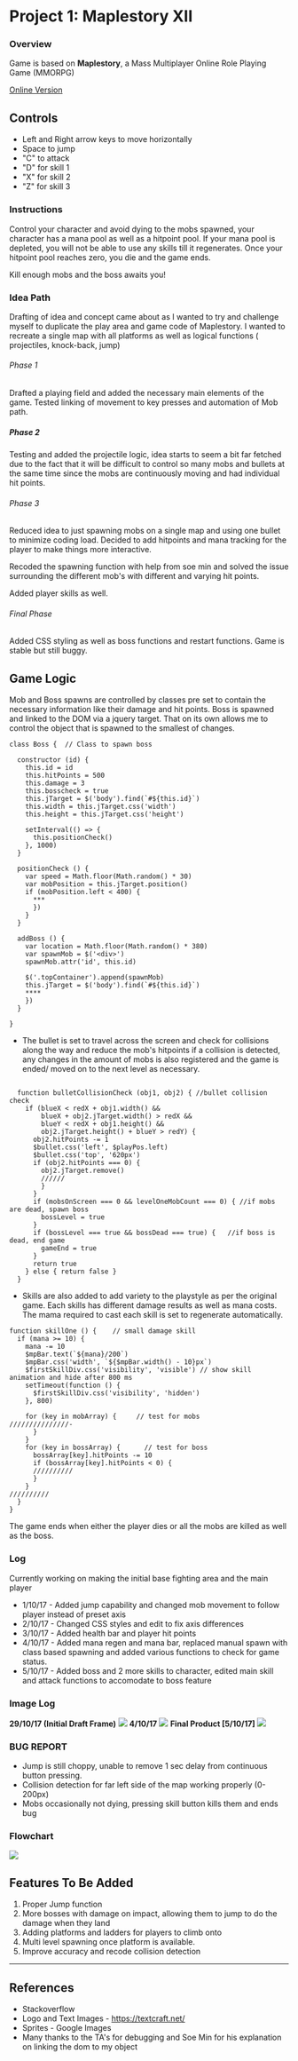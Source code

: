# Project 1: Maplestory XII
### Overview

Game is based on **Maplestory**, a Mass Multiplayer Online Role Playing Game (MMORPG)

[Online Version](https://josephpung.github.io/project-1/)
## Controls
- Left and Right arrow keys to move horizontally
- Space to jump
- "C" to attack
- "D" for skill 1
- "X" for skill 2
- "Z" for skill 3

### Instructions

Control your character and avoid dying to the mobs spawned, your character has a mana pool as well as a hitpoint pool. If your mana pool is depleted, you will not be able to use any skills till it regenerates. Once your hitpoint pool reaches zero, you die and the game ends.

Kill enough mobs and the boss awaits you!


### Idea Path
Drafting of idea and concept came about as I wanted to try and challenge myself to duplicate the play area and game code of Maplestory. I wanted to recreate a single map with all platforms as well as logical functions ( projectiles, knock-back, jump)

###### Phase 1
Drafted a playing field and added the necessary main elements of the game. Tested linking of movement to key presses and automation of Mob path.

##### Phase 2
Testing and added the projectile logic, idea starts to seem a bit far fetched due to the fact that it will be difficult to control so many mobs and bullets at the same time since the mobs are continuously moving and had individual hit points.

###### Phase 3
Reduced idea to just spawning mobs on a single map and using one bullet to minimize coding load. Decided to add hitpoints and mana tracking for the player to make things more interactive.

Recoded the spawning function with help from soe min and solved the issue surrounding the different mob's with different and varying hit points.

Added player skills as well.

###### Final Phase
Added CSS styling as well as boss functions and restart functions. Game is stable but still buggy.

## Game Logic
Mob and Boss spawns are controlled by classes pre set to contain the necessary information like their damage and hit points. Boss is spawned and linked to the DOM via a jquery target. That on its own allows me to control the object that is spawned to the smallest of changes.
```
class Boss {  // Class to spawn boss

  constructor (id) {
    this.id = id
    this.hitPoints = 500
    this.damage = 3
    this.bosscheck = true
    this.jTarget = $('body').find(`#${this.id}`)
    this.width = this.jTarget.css('width')
    this.height = this.jTarget.css('height')

    setInterval(() => {
      this.positionCheck()
    }, 1000)
  }

  positionCheck () {
    var speed = Math.floor(Math.random() * 30)
    var mobPosition = this.jTarget.position()
    if (mobPosition.left < 400) {
      ***
      })
    }
  }

  addBoss () {
    var location = Math.floor(Math.random() * 380)
    var spawnMob = $('<div>')
    spawnMob.attr('id', this.id)

    $('.topContainer').append(spawnMob)
    this.jTarget = $('body').find(`#${this.id}`)
    ****
    })
  }

}
```

- The bullet is set to travel across the screen and check for collisions along the way and reduce the mob's hitpoints if a collision is detected, any changes in the amount of mobs is also registered and the game is ended/ moved on to the next level as necessary.
```

  function bulletCollisionCheck (obj1, obj2) { //bullet collision check
    if (blueX < redX + obj1.width() &&
        blueX + obj2.jTarget.width() > redX &&
        blueY < redX + obj1.height() &&
        obj2.jTarget.height() + blueY > redY) {
      obj2.hitPoints -= 1
      $bullet.css('left', $playPos.left)
      $bullet.css('top', '620px')
      if (obj2.hitPoints === 0) {
        obj2.jTarget.remove()
        //////
        }
      }
      if (mobsOnScreen === 0 && levelOneMobCount === 0) { //if mobs are dead, spawn boss
        bossLevel = true
      }
      if (bossLevel === true && bossDead === true) {   //if boss is dead, end game
        gameEnd = true
      }
      return true
    } else { return false }
  }
```
- Skills are also added to add variety to the playstyle as per the original game. Each skills has different damage results as well as mana costs. The mama required to cast each skill is set to regenerate automatically.
```
function skillOne () {    // small damage skill
  if (mana >= 10) {
    mana -= 10
    $mpBar.text(`${mana}/200`)
    $mpBar.css('width', `${$mpBar.width() - 10}px`)
    $firstSkillDiv.css('visibility', 'visible') // show skill animation and hide after 800 ms
    setTimeout(function () {
      $firstSkillDiv.css('visibility', 'hidden')
    }, 800)

    for (key in mobArray) {     // test for mobs
///////////////-
      }
    }
    for (key in bossArray) {      // test for boss
      bossArray[key].hitPoints -= 10
      if (bossArray[key].hitPoints < 0) {
      //////////
      }
    }
//////////
  }
}
```

The game ends when either the player dies or all the mobs are killed as well as the boss.

### Log
Currently working on making the initial base fighting area and the main player
* 1/10/17 - Added jump capability and changed mob movement to follow player instead of preset axis
* 2/10/17 - Changed CSS styles and edit to fix axis differences
* 3/10/17 - Added health bar and player hit points
* 4/10/17 - Added mana regen and mana bar, replaced manual spawn with class based spawning and added various functions to check for game status.
* 5/10/17 - Added boss and 2 more skills to character, edited main skill and attack functions to accomodate to boss feature

### Image Log
**29/10/17 (Initial Draft Frame)**
![](/assets/images/old.gif)
**4/10/17**
![](/assets/images/v2.png)
**Final Product [5/10/17]**
![](/assets/images/v3.png)

### **BUG REPORT**
  * Jump is still choppy, unable to remove 1 sec delay from continuous button pressing.
  * Collision detection for far left side of the map working properly (0-200px)
  * Mobs occasionally not dying, pressing skill button kills them and ends bug


### Flowchart

![](/assets/images/flowchart.jpg)

## Features To Be Added
1) Proper Jump function
2) More bosses with damage on impact, allowing them to jump to do the damage when they land
3) Adding platforms and ladders for players to climb onto
4) Multi level spawning once platform is available.
5) Improve accuracy and recode collision detection

---
## References
* Stackoverflow
* Logo and Text Images - https://textcraft.net/
* Sprites - Google Images
* Many thanks to the TA's for debugging and Soe Min for his explanation on linking the dom to my object
